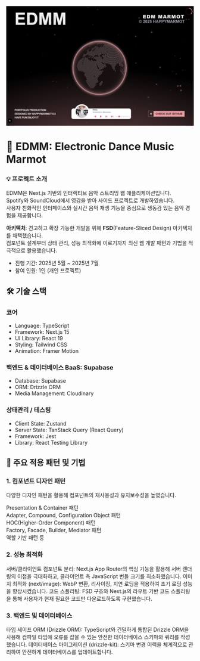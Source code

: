 <a href="edmm.vercel.app" alt="Join EDMM" style="display: flex; flex-direction: row;">
 <img src="public/web_screenshot.png" alt="프로젝트 웹 화면" style="width: 800px; height: auto; margin-right: 10px;">
<!--  <img src="public/mobile_screenshot.png" alt="프로젝트 모바일 화면" style="width: 300px; height: auto;"> -->
</a>

# 🎵 EDMM: Electronic Dance Music Marmot   
### 💡 프로젝트 소개  
EDMM은 Next.js 기반의 인터랙티브 음악 스트리밍 웹 애플리케이션입니다.   
Spotify와 SoundCloud에서 영감을 받아 사이드 프로젝트로 개발하였습니다.   
사용자 친화적인 인터페이스와 실시간 음악 재생 기능을 중심으로 생동감 있는 음악 경험을 제공합니다.  

**아키텍처**: 견고하고 확장 가능한 개발을 위해 **FSD**(Feature-Sliced Design) 아키텍처를 채택했습니다.   
컴포넌트 설계부터 상태 관리, 성능 최적화에 이르기까지 최신 웹 개발 패턴과 기법을 적극적으로 활용했습니다.  

- 진행 기간: 2025년 5월 ~ 2025년 7월
- 참여 인원: 1인 (개인 프로젝트)  
  

## 🛠️ 기술 스택  
### 코어	
- Language: TypeScript
- Framework: Next.js 15
- UI Library: React 19
- Styling: Tailwind CSS
- Animation: Framer Motion

### 백엔드 & 데이터베이스	BaaS: Supabase
- Database: Supabase
- ORM: Drizzle ORM
- Media Management: Cloudinary

### 상태관리 / 테스팅
- Client State: Zustand
- Server State: TanStack Query (React Query)
- Framework: Jest
- Library: React Testing Library

## 🧩 주요 적용 패턴 및 기법
### 1. 컴포넌트 디자인 패턴  
다양한 디자인 패턴을 활용해 컴포넌트의 재사용성과 유지보수성을 높였습니다.  

Presentation & Container 패턴  
Adapter, Compound, Configuration Object 패턴  
HOC(Higher-Order Component) 패턴  
Factory, Facade, Builder, Mediator 패턴  
역할 기반 패턴 등  

### 2. 성능 최적화
서버/클라이언트 컴포넌트 분리: Next.js App Router의 핵심 기능을 활용해 서버 렌더링의 이점을 극대화하고, 클라이언트 측 JavaScript 번들 크기를 최소화했습니다.
이미지 최적화 (next/image): WebP 변환, 리사이징, 지연 로딩을 적용하여 초기 로딩 성능을 향상시켰습니다.
코드 스플리팅: FSD 구조와 Next.js의 라우트 기반 코드 스플리팅을 통해 사용자가 현재 필요한 코드만 다운로드하도록 구현했습니다.

### 3. 백엔드 및 데이터베이스
타입 세이프 ORM (Drizzle ORM): TypeScript와 긴밀하게 통합된 Drizzle ORM을 사용해 컴파일 타임에 오류를 잡을 수 있는 안전한 데이터베이스 스키마와 쿼리를 작성했습니다.
데이터베이스 마이그레이션 (drizzle-kit): 스키마 변경 이력을 체계적으로 관리하여 안전하게 데이터베이스를 업데이트합니다.

